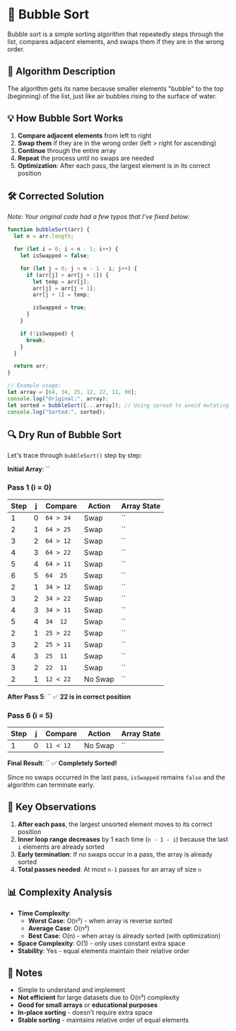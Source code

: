 # 🫧 Bubble Sort

Bubble sort is a simple sorting algorithm that repeatedly steps through the list, compares adjacent elements, and swaps them if they are in the wrong order.

## 📝 Algorithm Description

The algorithm gets its name because smaller elements "bubble" to the top (beginning) of the list, just like air bubbles rising to the surface of water.

## 💡 How Bubble Sort Works

1. **Compare adjacent elements** from left to right
2. **Swap them** if they are in the wrong order (left > right for ascending)
3. **Continue** through the entire array
4. **Repeat** the process until no swaps are needed
5. **Optimization**: After each pass, the largest element is in its correct position

## 🛠️ Corrected Solution

_Note: Your original code had a few typos that I've fixed below:_

```js
function bubbleSort(arr) {
  let n = arr.length;

  for (let i = 0; i < n - 1; i++) {
    let isSwapped = false;

    for (let j = 0; j < n - 1 - i; j++) {
      if (arr[j] > arr[j + 1]) {
        let temp = arr[j];
        arr[j] = arr[j + 1];
        arr[j + 1] = temp;

        isSwapped = true;
      }
    }

    if (!isSwapped) {
      break;
    }
  }

  return arr;
}

// Example usage:
let array = [64, 34, 25, 12, 22, 11, 90];
console.log("Original:", array);
let sorted = bubbleSort([...array]); // Using spread to avoid mutating original
console.log("Sorted:", sorted);
```

## 🔍 Dry Run of Bubble Sort

Let's trace through `bubbleSort()` step by step:

**Initial Array**: ``

### **Pass 1 (i = 0)**

| Step | j   | Compare   | Action  | Array State |
| ---- | --- | --------- | ------- | ----------- |
| 1    | 0   | `64 > 34` | Swap    | ``          |
| 2    | 1   | `64 > 25` | Swap    | ``          |
| 3    | 2   | `64 > 12` | Swap    | ``          |
| 4    | 3   | `64 > 22` | Swap    | ``          |
| 5    | 4   | `64 > 11` | Swap    | ``          |
| 6    | 5   | `64  25`  | Swap    | ``          |
| 2    | 1   | `34 > 12` | Swap    | ``          |
| 3    | 2   | `34 > 22` | Swap    | ``          |
| 4    | 3   | `34 > 11` | Swap    | ``          |
| 5    | 4   | `34  12`  | Swap    | ``          |
| 2    | 1   | `25 > 22` | Swap    | ``          |
| 3    | 2   | `25 > 11` | Swap    | ``          |
| 4    | 3   | `25  11`  | Swap    | ``          |
| 3    | 2   | `22  11`  | Swap    | ``          |
| 2    | 1   | `12 < 22` | No Swap | ``          |

**After Pass 5**: `` ✅ **22 is in correct position**

### **Pass 6 (i = 5)**

| Step | j   | Compare   | Action  | Array State |
| ---- | --- | --------- | ------- | ----------- |
| 1    | 0   | `11 < 12` | No Swap | ``          |

**Final Result**: `` ✅ **Completely Sorted!**

Since no swaps occurred in the last pass, `isSwapped` remains `false` and the algorithm can terminate early.

## 🧠 Key Observations

1. **After each pass**, the largest unsorted element moves to its correct position
2. **Inner loop range decreases** by 1 each time (`n - 1 - i`) because the last `i` elements are already sorted
3. **Early termination**: If no swaps occur in a pass, the array is already sorted
4. **Total passes needed**: At most `n-1` passes for an array of size `n`

## 📊 Complexity Analysis

- **Time Complexity**:
  - **Worst Case**: O(n²) - when array is reverse sorted
  - **Average Case**: O(n²)
  - **Best Case**: O(n) - when array is already sorted (with optimization)
- **Space Complexity**: O(1) - only uses constant extra space
- **Stability**: Yes - equal elements maintain their relative order

## 📝 Notes

- Simple to understand and implement
- **Not efficient** for large datasets due to O(n²) complexity
- **Good for small arrays** or **educational purposes**
- **In-place sorting** - doesn't require extra space
- **Stable sorting** - maintains relative order of equal elements
